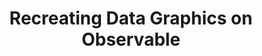 ---
title: "Recreating Data Graphics on Observable"
reroute-url: https://observablehq.com/collection/@ben-tanen/recreations
landing-order: 23|21|20
landing-img:   /assets/img/proj-thumbnails/observable-recreations.png
landing-large: false
---